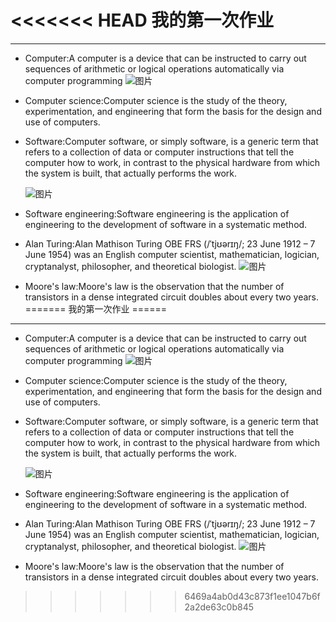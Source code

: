 <<<<<<< HEAD
我的第一次作业
======
---
* Computer:A computer is a device that can be instructed to carry out sequences of arithmetic or logical operations automatically via computer programming
![图片](https://uidesign.gbtcdn.com/GB/images/others/top_brands/TSCZCVFDV1.jpg)
* Computer science:Computer science is the study of the theory, experimentation, and engineering that form the basis for the design and use of computers.

* Software:Computer software, or simply software, is a generic term that refers to a collection of data or computer instructions that tell the computer how to work, in contrast to the physical hardware from which the system is built, that actually performs the work.

  ![图片](https://encrypted-tbn0.gstatic.com/images?q=tbn:ANd9GcTs7IJG04ivWdzNYtBE9QVqQuiH_vPwdZlbQFYQJbgMuL4iUJ91ng)
* Software engineering:Software engineering is the application of engineering to the development of software in a systematic method.

* Alan Turing:Alan Mathison Turing OBE FRS (/ˈtjʊərɪŋ/; 23 June 1912 – 7 June 1954) was an English computer scientist, mathematician, logician, cryptanalyst, philosopher, and theoretical biologist.
![图片](https://upload.wikimedia.org/wikipedia/commons/thumb/a/a1/Alan_Turing_Aged_16.jpg/330px-Alan_Turing_Aged_16.jpg)
* Moore's law:Moore's law is the observation that the number of transistors in a dense integrated circuit doubles about every two years.
=======
我的第一次作业
======
---
* Computer:A computer is a device that can be instructed to carry out sequences of arithmetic or logical operations automatically via computer programming
![图片](https://uidesign.gbtcdn.com/GB/images/others/top_brands/TSCZCVFDV1.jpg)
* Computer science:Computer science is the study of the theory, experimentation, and engineering that form the basis for the design and use of computers.

* Software:Computer software, or simply software, is a generic term that refers to a collection of data or computer instructions that tell the computer how to work, in contrast to the physical hardware from which the system is built, that actually performs the work.

  ![图片](https://encrypted-tbn0.gstatic.com/images?q=tbn:ANd9GcTs7IJG04ivWdzNYtBE9QVqQuiH_vPwdZlbQFYQJbgMuL4iUJ91ng)
* Software engineering:Software engineering is the application of engineering to the development of software in a systematic method.

* Alan Turing:Alan Mathison Turing OBE FRS (/ˈtjʊərɪŋ/; 23 June 1912 – 7 June 1954) was an English computer scientist, mathematician, logician, cryptanalyst, philosopher, and theoretical biologist.
![图片](https://upload.wikimedia.org/wikipedia/commons/thumb/a/a1/Alan_Turing_Aged_16.jpg/330px-Alan_Turing_Aged_16.jpg)
* Moore's law:Moore's law is the observation that the number of transistors in a dense integrated circuit doubles about every two years.
>>>>>>> 6469a4ab0d43c873f1ee1047b6f2a2de63c0b845
